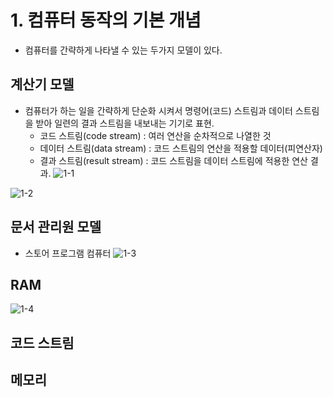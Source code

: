 # 1. 컴퓨터 동작의 기본 개념
- 컴퓨터를 간략하게 나타낼 수 있는 두가지 모델이 있다.


## 계산기 모델
- 컴퓨터가 하는 일을 간략하게 단순화 시켜서 명령어(코드) 스트림과 데이터 스트림을 받아 일련의 결과 스트림을 내보내는 기기로 표현.
  - 코드 스트림(code stream)   : 여러 연산을 순차적으로 나열한 것  
  - 데이터 스트림(data stream) : 코드 스트림의 연산을 적용할 데이터(피연산자)
  - 결과 스트림(result stream) : 코드 스트림을 데이터 스트림에 적용한 연산 결과.
![1-1]( https://github.com/martinkang/Study/blob/master/InsideMachine/img/1-1.png )


![1-2]( https://github.com/martinkang/Study/blob/master/InsideMachine/img/1-2.png )

## 문서 관리원 모델
- 스토어 프로그램 컴퓨터
![1-3]( https://github.com/martinkang/Study/blob/master/InsideMachine/img/1-3.png )
## RAM
![1-4]( https://github.com/martinkang/Study/blob/master/InsideMachine/img/1-4.png )
## 코드 스트림
## 메모리 
